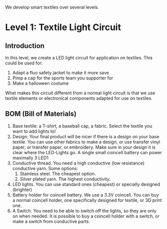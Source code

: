 We develop smart textiles over several levels.

# Level 1: Textile Light Circuit

## Introduction

In this level, we create a LED light circuit for application on textiles. This could be used for:

1. Adapt a fluo safety jacket to make it more save
2. Pimp a cap for the sports team you supporter for 
3. Make a halloween costume

What makes this circuit different from a normal light circuit is that we use textile elements or electronical components 
adapted for use on textiles.

## BOM (Bill of Materials)

1. Base textile: a T-shirt, a baseball cap, a fabric. Select the textile you want to add lights to!
2. Design: Your final product will be nicer if there is a design on your base textile. You can use other fabrics to make
a design, or use transfer vinyl paper, or transfer paper, or embroidery. Make sure in your design it is clear where the LED-Lights
go. A single small coincell battery can power maximally 3 LED1
3. Conductive thread. You need a high conductive (low resistance) conductive yarn. Some options:
    1. Stainless steel. The cheapest option. 
    2. Silver plated yarn. The highest conductivity.
4. LED lights. You can use standard ones (cheapest) or specially designed (brighter)
5. Battery holder for coincell battery. We use a 3.3V coincell. You can buy a normal coincell holder, one specifically designed for textile, or 3D print one.
6. A Switch. You need to be able to switch off the lights, so they are only on when needed. It is possible to buy a coincell
holder with a switch, or make a switch from conductive parts.

